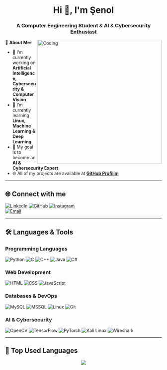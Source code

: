 <h1 align="center">Hi 👋, I'm Şenol</h1>
<h3 align="center">A Computer Engineering Student & AI & Cybersecurity Enthusiast</h3>

<img align="right" alt="Coding" width="400" src="https://media.giphy.com/media/qgQUggAC3Pfv687qPC/giphy.gif">

📌 **About Me:**  
- 🔭 I’m currently working on **Artificial Intelligence, Cybersecurity & Computer Vision**  
- 🌱 I’m currently learning **Linux, Machine Learning & Deep Learning**  
- 🎯 My goal is to become an **AI & Cybersecurity Expert**   
- 🌐 All of my projects are available at **[GitHub Profilim](https://github.com/senolkms)**  

---

## 🌐 **Connect with me**
[![LinkedIn](https://img.shields.io/badge/-LinkedIn-0077B5?style=for-the-badge&logo=linkedin&logoColor=white)](https://linkedin.com/in/senolkms) 
[![GitHub](https://img.shields.io/badge/-GitHub-181717?style=for-the-badge&logo=github&logoColor=white)](https://github.com/senolkms) 
[![Instagram](https://img.shields.io/badge/-Instagram-E4405F?style=for-the-badge&logo=instagram&logoColor=white)](https://instagram.com/senolkms)  
[![Email](https://img.shields.io/badge/Email-D14836?style=for-the-badge&logo=gmail&logoColor=white)](mailto:senolkumas58@gmail.com)

---

## 🛠️ **Languages & Tools**
### **Programming Languages**
![Python](https://img.shields.io/badge/-Python-3776AB?style=for-the-badge&logo=python&logoColor=white)
![C](https://img.shields.io/badge/-C-00599C?style=for-the-badge&logo=c&logoColor=white)
![C++](https://img.shields.io/badge/-C++-00599C?style=for-the-badge&logo=c%2B%2B&logoColor=white)
![Java](https://img.shields.io/badge/-Java-007396?style=for-the-badge&logo=java&logoColor=white)
![C#](https://img.shields.io/badge/-C%23-239120?style=for-the-badge&logo=c-sharp&logoColor=white)

### **Web Development**
![HTML](https://img.shields.io/badge/-HTML5-E34F26?style=for-the-badge&logo=html5&logoColor=white)
![CSS](https://img.shields.io/badge/-CSS3-1572B6?style=for-the-badge&logo=css3&logoColor=white)
![JavaScript](https://img.shields.io/badge/-JavaScript-F7DF1E?style=for-the-badge&logo=javascript&logoColor=black)

### **Databases & DevOps**
![MySQL](https://img.shields.io/badge/-MySQL-4479A1?style=for-the-badge&logo=mysql&logoColor=white)
![MSSQL](https://img.shields.io/badge/-MSSQL-CC2927?style=for-the-badge&logo=microsoft-sql-server&logoColor=white)
![Linux](https://img.shields.io/badge/-Linux-FCC624?style=for-the-badge&logo=linux&logoColor=black)
![Git](https://img.shields.io/badge/-Git-F05032?style=for-the-badge&logo=git&logoColor=white)

### **AI & Cybersecurity**
![OpenCV](https://img.shields.io/badge/-OpenCV-5C3EE8?style=for-the-badge&logo=opencv&logoColor=white)
![TensorFlow](https://img.shields.io/badge/-TensorFlow-FF6F00?style=for-the-badge&logo=tensorflow&logoColor=white)
![PyTorch](https://img.shields.io/badge/-PyTorch-EE4C2C?style=for-the-badge&logo=pytorch&logoColor=white)
![Kali Linux](https://img.shields.io/badge/-Kali_Linux-557C94?style=for-the-badge&logo=kalilinux&logoColor=white)
![Wireshark](https://img.shields.io/badge/-Wireshark-1679A7?style=for-the-badge&logo=wireshark&logoColor=white)

---

## 🚀 **Top Used Languages**
<p align="center">
    <img src="https://github-readme-stats.vercel.app/api/top-langs/?username=senolkms&layout=compact&theme=radical" />
</p>
